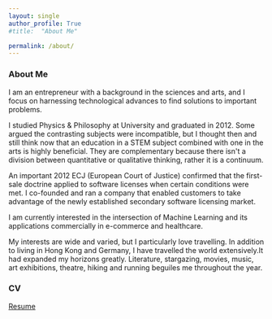 ```yaml
---
layout: single
author_profile: True
#title:  "About Me"

permalink: /about/
---
```

### About Me
I am an entrepreneur with a background in the sciences and arts, and I focus on harnessing technological advances to find solutions to important problems.

I studied Physics & Philosophy at University and graduated in 2012. Some argued the contrasting subjects were incompatible, but I thought then and still think now that an education in a STEM subject combined with one in the arts is highly beneficial. They are complementary because there isn't a division between quantitative or qualitative thinking, rather it is a continuum.

An important 2012 ECJ (European Court of Justice) confirmed that the first-sale doctrine applied to software licenses when certain conditions were met. I co-founded and ran a company that enabled customers to take advantage of the newly established secondary software licensing market.

I am currently interested in the intersection of Machine Learning and its applications commercially in e-commerce and healthcare.

My interests are wide and varied, but I particularly love travelling. In addition to living in Hong Kong and Germany, I have travelled the world extensively.It had expanded my horizons greatly. Literature, stargazing, movies, music, art exhibitions, theatre, hiking and running beguiles me throughout the year. 

### CV
[Resume](https://onmee.github.io/assets/images/bio-photo-3.jpg")